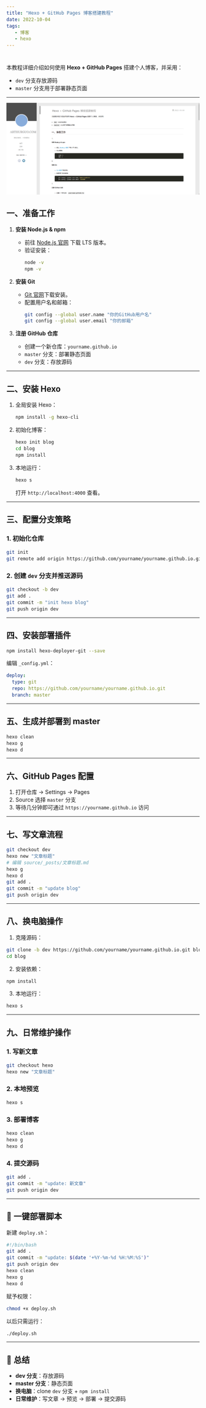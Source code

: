 ```yaml
---
title: "Hexo + GitHub Pages 博客搭建教程"
date: 2022-10-04
tags:
   - 博客
   - hexo
---
```

# 

本教程详细介绍如何使用 **Hexo + GitHub Pages** 搭建个人博客，并采用：
- `dev` 分支存放源码
- `master` 分支用于部署静态页面

---

![](../images/dfgdjfs5sssssssgkf.png)

<!-- more -->

## 一、准备工作

1. **安装 Node.js & npm**
   - 前往 [Node.js 官网](https://nodejs.org/) 下载 LTS 版本。
   - 验证安装：
     ```bash
     node -v
     npm -v
     ```

2. **安装 Git**
   - [Git 官网](https://git-scm.com/)下载安装。
   - 配置用户名和邮箱：
     ```bash
     git config --global user.name "你的GitHub用户名"
     git config --global user.email "你的邮箱"
     ```

3. **注册 GitHub 仓库**
   - 创建一个新仓库：`yourname.github.io`
   - `master` 分支：部署静态页面
   - `dev` 分支：存放源码

---

## 二、安装 Hexo
1. 全局安装 Hexo：
   ```bash
   npm install -g hexo-cli
   ```

2. 初始化博客：
   ```bash
   hexo init blog
   cd blog
   npm install
   ```

3. 本地运行：
   ```bash
   hexo s
   ```
   打开 `http://localhost:4000` 查看。

---

## 三、配置分支策略
### 1. 初始化仓库
```bash
git init
git remote add origin https://github.com/yourname/yourname.github.io.git
```

### 2. 创建 `dev` 分支并推送源码
```bash
git checkout -b dev
git add .
git commit -m "init hexo blog"
git push origin dev
```

---

## 四、安装部署插件
```bash
npm install hexo-deployer-git --save
```

编辑 `_config.yml`：
```yaml
deploy:
  type: git
  repo: https://github.com/yourname/yourname.github.io.git
  branch: master
```

---

## 五、生成并部署到 master
```bash
hexo clean
hexo g
hexo d
```

---

## 六、GitHub Pages 配置
1. 打开仓库 → Settings → Pages
2. Source 选择 `master` 分支
3. 等待几分钟即可通过 `https://yourname.github.io` 访问

---

## 七、写文章流程
```bash
git checkout dev
hexo new "文章标题"
# 编辑 source/_posts/文章标题.md
hexo g
hexo d
git add .
git commit -m "update blog"
git push origin dev
```

---

## 八、换电脑操作

1. 克隆源码：
```bash
git clone -b dev https://github.com/yourname/yourname.github.io.git blog
cd blog
```

2. 安装依赖：
```bash
npm install
```

3. 本地运行：
```bash
hexo s
```

---

## 九、日常维护操作

### 1. 写新文章
```bash
git checkout hexo
hexo new "文章标题"
```

### 2. 本地预览
```bash
hexo s
```

### 3. 部署博客
```bash
hexo clean
hexo g
hexo d
```

### 4. 提交源码
```bash
git add .
git commit -m "update: 新文章"
git push origin dev
```

---

## 🔄 一键部署脚本

新建 `deploy.sh`：
```bash
#!/bin/bash
git add .
git commit -m "update: $(date '+%Y-%m-%d %H:%M:%S')"
git push origin dev
hexo clean
hexo g
hexo d
```

赋予权限：
```bash
chmod +x deploy.sh
```

以后只需运行：
```bash
./deploy.sh
```

---

## 📌 总结
- **dev 分支**：存放源码
- **master 分支**：静态页面
- **换电脑**：clone `dev` 分支 + `npm install`
- **日常维护**：写文章 → 预览 → 部署 → 提交源码
